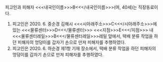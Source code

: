 피고인과 피해자 <<<내국인이름>>>B<<</내국인이름>>>(여, 40세)는 직장동료이다.
1. 피고인은 2020. 6. 중순경 김해시 <<<시아래주소>>>C<<</시아래주소>>>에 있는 <<<물류센터>>>D<<</물류센터>>> <<<지점>>>E<<</지점>>> 내 <<<물류센터레일>>>B<<</물류센터레일>>>레일 앞에서, 택배 분류 작업을 하던 피해자의 엉덩이를 갑자기 손으로 만져 피해자를 추행하였다.
2. 피고인은 2020. 6. 하순경 제1항 기재 장소에서, 택배 분류 작업을 하던 피해자의 엉덩이를 갑자기 손으로 만져 피해자를 추행하였다.
